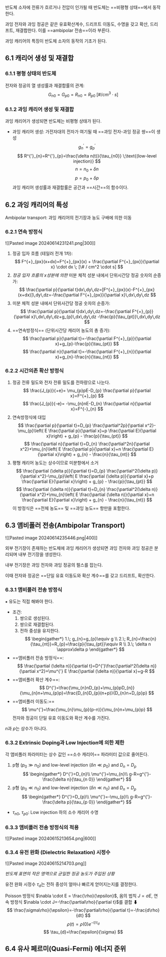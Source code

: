 
반도체 소자에 전류가 흐르거나 전압이 인가될 때 반도체는 ==비평형 상태==에서 동작한다.

과잉 전자와 과잉 정공은 같은 유효확산계수, 드리프트 이동도, 수명을 갖고 확산, 드리프트, 재결합한다. 이를 ==ambipolar 전송==이라 부른다.

과잉 캐리어의 특징이 반도체 소자의 동작의 기초가 된다.

## 6.1 캐리어 생성 및 재결합
### 6.1.1 평형 상태의 반도체

전자와 정공의 열 생성률과 재결합률의 관계:
$$
G_{n{0}}=G_{p{0}}=R_{n{0}}=R_{p{0}}\;[\#/cm^3 \cdot s]
$$
### 6.1.2 과잉 캐리어 생성 및 재결합

과잉 캐리어가 생성되면 반도체는 비평형 상태가 된다.

- 과잉 캐리어 생성: 가전자대의 전자가 여기될 때 ==과잉 전자-과잉 정공 쌍==이 생성
$$
g^{'}_{n}=g^{'}_{p}
$$
$$
R^{'}_{n}=R^{'}_{p}=\frac{\delta n(t)}{\tau_{n0}} \;\text{(low-level injection)}
$$
$$
n=n_{0}+\delta n
$$
$$
p=p_{0}+\delta p
$$
과잉 캐리어 생성률과 재결합률은 공간과 ==시간==의 함수이다.

## 6.2 과잉 캐리어의 특성

Ambipolar transport: 과잉 캐리어의 전기장과 농도 구배에 의한 이동
### 6.2.1 연속 방정식
![[Pasted image 20240614231241.png|300]]
1. 정공 입자 흐름 (테일러 전개 1차):
$$
F^{+}_{px}(x+dx)=F^{+}_{px}(x) + \frac{\partial F^{+}_{px}}{\partial x} \cdot dx \; [\# / cm^2 \cdot s]
$$
2. *정공 입자 흐름의 x성분에 의한* 미분 체적 성분 내에서 단위시간당 정공 숫자의 순증가:
$$
\frac{\partial p}{\partial t}dx\,dy\,dz=[F^{+}_{px}(x)-F^{+}_{px}(x+dx)]\,dy\,dz=-\frac{\partial F^{+}_{px}}{\partial x}\,dx\,dy\,dz
$$
3. 미분 체적 성분 내에서 단위사간당 정공 숫자의 순증가:
$$
\frac{\partial p}{\partial t}dx\,dy\,dz=-\frac{\partial F^{+}_{p}}{\partial x}\,dx\,dy\,dz+g_{p}\,dx\,dy\,dz -\frac{p}{\tau_{pt}}\,dx\,dy\,dz
$$
4. ==연속방정식== (단위시간당 캐리어 농도의 총 증가):
$$
\frac{\partial p}{\partial t}=-\frac{\partial F^{+}_{p}}{\partial x}+g_{p}-\frac{p}{\tau_{pt}}
$$
$$
\frac{\partial n}{\partial t}=-\frac{\partial F^{+}_{n}}{\partial x}+g_{n}-\frac{n}{\tau_{nt}}
$$
### 6.2.2 시간의존 확산 방정식

1. 정공 전류 밀도와 전자 전류 밀도를 전하량으로 나눈다.
$$
\frac{J_{p}}{+e}= \mu_{p}pE-D_{p} \frac{\partial p}{\partial x}=F^{+}_{p}
$$
$$
\frac{J_{p}}{-e}= -\mu_{n}nE-D_{n} \frac{\partial n}{\partial x}=F^{-}_{n}
$$
2. 연속방정식에 대입
$$
\frac{\partial p}{\partial t}=D_{p} \frac{\partial^2p}{\partial x^2}-\mu_{p}\left( E \frac{\partial p}{\partial x}+p \frac{\partial E}{\partial x}\right) + g_{p}  - \frac{p}{\tau_{pt}}
$$
$$
\frac{\partial n}{\partial t}=D_{n} \frac{\partial^2n}{\partial x^2}+\mu_{n}\left( E \frac{\partial p}{\partial x}+n \frac{\partial E}{\partial x}\right) + g_{n}  - \frac{n}{\tau_{nt}}
$$
3. 평형 캐리어 농도는 상수이므로 미분항에서 소거
$$
\frac{\partial (\delta p)}{\partial t}=D_{p} \frac{\partial^2(\delta p)}{\partial x^2}-\mu_{p}\left( E \frac{\partial (\delta p)}{\partial x}+p \frac{\partial E}{\partial x}\right) + g_{p}  - \frac{p}{\tau_{pt}}
$$
$$
\frac{\partial (\delta n)}{\partial t}=D_{n} \frac{\partial^2(\delta n)}{\partial x^2}+\mu_{n}\left( E \frac{\partial (\delta n)}{\partial x}+n \frac{\partial E}{\partial x}\right) + g_{n}  - \frac{n}{\tau_{nt}}
$$
이 방정식은 ==전체 농도== 및 ==과잉 농도== 항만을 포함한다.

## 6.3 앰비폴러 전송(Ambipolar Transport)
![[Pasted image 20240614235446.png|400]]

외부 전기장이 존재하는 반도체에 과잉 캐리어가 생성되면 과잉 전자와 과잉 정공은 분리되며 내부 전기장을 생성한다.

내부 전기장은 과잉 전자와 과잉 정공의 펄스를 잡는다.

이때 전자와 정공은 ==단일 유효 이동도와 확산 계수==를 갖고 드리프트, 확산한다.

### 6.3.1 앰비폴러 전송 방정식
⁕ 유도는 직접 해봐야 한다.

- 조건:
	1. 쌍으로 생성된다.
	2. 쌍으로 재결합된다.
	3. 전하 중성을 유지한다.
$$
\begin{gather*}
1.\; g_{n}=g_{p}\equiv g \\
2.\; R_{n}=\frac{n}{\tau_{nt}}=R_{p}=\frac{p}{\tau_{pt}}\equiv R \\
3.\; \delta n \approx\delta p
\end{gather*}
$$
- ==앰비폴러 전송 방정식==:
$$
\frac{\partial (\delta n)}{\partial t}=D^{'}\frac{\partial^2(\delta n)}{\partial x^2}+\mu^{'} E \frac{\partial (\delta n)}{\partial x}+g-R
$$
- ==앰비폴러 확산 계수==:
$$
D^{'}=\frac{\mu_{n}nD_{p}+\mu_{p}pD_{n}}{\mu_{n}n+\mu_{p}p}=\frac{D_{n}D_{p}(n+p)}{D_{n}n+D_{p}p}
$$
- ==앰비폴러 이동도:==
$$
\mu^{'}=\frac{\mu_{n}\mu_{p}(p-n)}{\mu_{n}n+\mu_{p}p}
$$
전자와 정공이 단일 유효 이동도와 확산 계수를 가진다.

$n$과 $p$는 상수가 아니다.

### 6.3.2 Extrinsic Doping과 Low Injection에 의한 제한

각 앰비폴러 파라미터는 상수 값인 ==소수 캐리어== 파라미터 값으로 줄어든다.

1. p형 ($p_{0}\gg n_{0}$) and low-level injection ($\delta n\ll p_{0}$) and $D_{n}=D_{p}$
$$
\begin{gather*}
D^{'}=D_{n}\\
\mu^{'}=\mu_{n}\\
g-R=g^{'}-\frac{\delta n}{\tau_{n 0}}
\end{gather*}
$$
2. p형 ($p_{0}\ll n_{0}$) and low-level injection ($\delta n\ll n_{0}$) and $D_{n}=D_{p}$
$$
\begin{gather*}
D^{'}=D_{p}\\
\mu^{'}=-\mu_{p}\\
g-R=g^{'}-\frac{\delta p}{\tau_{p 0}}
\end{gather*}
$$
- $\tau_{n 0}$, $\tau_{p 0}$: Low injection 하의 소수 캐리어 수명

### 6.3.3 앰비폴러 전송 방정식의 적용
![[Pasted image 20240615213654.png|600]]

### 6.3.4 유전 완화 (Dielectric Relaxation) 시정수
![[Pasted image 20240615214703.png]]

*반도체 표면의 작은 영역으로 균일한 정공 농도가 주입된 상황*

유전 완화 시정수 $\tau_{d}$는 전하 중성이 얼마나 빠르게 얻어지는지를 결정한다.

Poisson 방정식 $\nabla \cdot E = \frac{\rho}{\epsilon}$, 옴의 법칙 $J=\sigma E$, 연속 방정식 $\nabla \cdot J=-\frac{\partial\rho}{\partial t}$를 결합 ⬇
$$
\frac{\sigma\rho}{\epsilon}=-\frac{\partial\rho}{\partial t}=-\frac{d\rho}{dt}
$$
$$
\rho(t)=\rho(0)e^{-t/\tau_{d}}
$$
$$
\tau_{d}=\frac{\epsilon}{\sigma}
$$

## 6.4 유사 페르미(Quasi-Fermi) 에너지 준위
